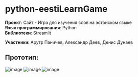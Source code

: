 # python-eestiLearnGame
**Проект**: Сайт - Игра для изучения слов на эстонском языке<br>
**Язык программирования**: Python<br>
**Библиотеки**: Streamlit<br>

**Участники**: Арутр Паничев, Александр Деев, Денис Дунаев<br>

## Прототип:
![image](https://user-images.githubusercontent.com/114880871/235585509-af15db52-6cc8-4e6e-8148-8e0f946ba6a1.png)
![image](https://user-images.githubusercontent.com/114880871/235585548-ce087aa2-0cc4-4ffc-93f9-eb5ae5b24037.png)
![image](https://user-images.githubusercontent.com/114880871/235585573-81758e24-2bfc-4619-a9f4-95856eddd45c.png)
